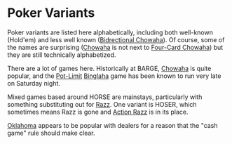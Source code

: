 Poker Variants
==============

Poker variants are listed here alphabetically, including both well-known
(Hold'em) and less well known ([Bidrectional
Chowaha](./game-bidirectional-chowaha.md)).  Of course, some of the
names are surprising ([Chowaha](./game-chowaha.md) is not next to [Four-Card
Chowaha](./game-four-card-chowaha.md)) but they are
still technically alphabetized.

There are a lot of games here.  Historically at BARGE,
[Chowaha](./game-chowaha.md) is quite popular, and the [Pot-Limit](./common-pot-limit.md)
[Binglaha](./game-binglaha.md) game has been known to run very late on Saturday
night.

Mixed games based around HORSE are mainstays, particularly with something
substituting out for [Razz](./game-razz.md). One variant is HOSER, which sometimes means
Razz is gone and [Action Razz](./game-action-razz.md) is in its place.

[Oklahoma](./game-oklahoma.md) appears to be popular with dealers for a reason
that the "cash game" rule should make clear.
